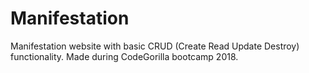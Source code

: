 # Manifestation

Manifestation website with basic CRUD (Create Read Update Destroy) functionality. Made during CodeGorilla bootcamp 2018.
